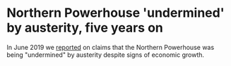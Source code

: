 # Northern Powerhouse 'undermined' by austerity, five years on

In June 2019 we [reported](https://www.bbc.co.uk/news/uk-england-48664613) on claims that the Northern Powerhouse was being "undermined" by austerity despite signs of economic growth.

